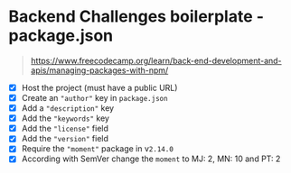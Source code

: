 # Backend Challenges boilerplate - package.json

> https://www.freecodecamp.org/learn/back-end-development-and-apis/managing-packages-with-npm/

- [X] Host the project (must have a public URL)
- [X] Create an `"author"` key in `package.json`
- [X] Add a `"description"` key
- [X] Add the `"keywords"` key
- [X] Add the `"license"` field
- [X] Add the `"version"` field
- [X] Require the `"moment"` package in v`2.14.0`
- [X] According with SemVer change the `moment` to MJ: 2, MN: 10 and PT: 2
